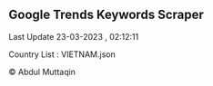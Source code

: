 

## Google Trends Keywords Scraper 
 
Last Update 23-03-2023 , 02:12:11

Country List :
VIETNAM.json



© Abdul Muttaqin 
